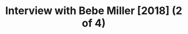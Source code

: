 ---
layout: manifest
title: Interview with Bebe Miller [2018] (2 of 4)
manifest_name: interview-with-bebe-miller-2018-2-of-4-

---